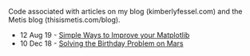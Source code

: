 Code associated with articles on my blog (kimberlyfessel.com) and the Metis blog (thisismetis.com/blog).

- 12 Aug 19 - [Simple Ways to Improve your Matplotlib](http://kimberlyfessel.com/visualizations/matplotlib-improvements/)
- 10 Dec 18 - [Solving the Birthday Problem on Mars](http://kimberlyfessel.com/mathematics/visualizations/planetary-birthday-problem/)
